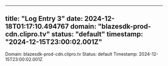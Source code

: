 
---
title: "Log Entry 3"
date: 2024-12-18T01:17:10.494767
domain: "blazesdk-prod-cdn.clipro.tv"
status: "default"
timestamp: "2024-12-15T23:00:02.001Z"
---

Domain: blazesdk-prod-cdn.clipro.tv
Status: default
Timestamp: 2024-12-15T23:00:02.001Z
